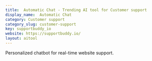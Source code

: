 ```yaml
---
title:  Automatic Chat - Trending AI tool for Customer support
display_name:  Automatic Chat
category: Customer support
category_slug: customer-support
key: supportbuddy_io
website: https://supportbuddy.io/
layout: aitool
---
```


Personalized chatbot for real-time website support.
